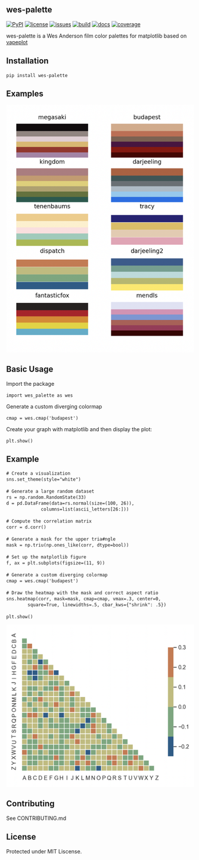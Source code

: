 ## wes-palette

[![PyPI](https://img.shields.io/pypi/v/wes-palette)](https://pypi.org/project/wes-palette/)
[![license](https://img.shields.io/github/license/au2232/wes-palette)](https://github.com/au2232/wes-palette/LICENSE)
[![issues](https://img.shields.io/github/issues/au2232/wes-palette)](https://github.com/au2232/wes-palette/issues)
[![build](https://img.shields.io/github/actions/workflow/status/au2232/wes_palette/build.yml)](https://github.com/au2232/wes_palette/actions/workflows/build.yml)
[![docs](https://img.shields.io/github/actions/workflow/status/au2232/wes-palette/docs.yml?label=docs)](https://ew2664.github.io/wes-palette/)
[![coverage](https://img.shields.io/codecov/c/github/au2232/wes_palette?token=5542beb1-1af8-4185-8340-fda0d36d528a)](https://coveralls.io/github/au2232/wes-palette)



wes-palette is a Wes Anderson film color palettes for matplotlib based on [vapeplot](https://github.com/dantaki/vapeplot)

## Installation

    pip install wes-palette

## Examples

![wes anderson palettes](palettes.png)

## Basic Usage

Import the package
  
    import wes_palette as wes
    
Generate a custom diverging colormap

    cmap = wes.cmap('budapest')
    
Create your graph with matplotlib and then display the plot:
    
    plt.show()

## Example

    # Create a visualization
    sns.set_theme(style="white")

    # Generate a large random dataset
    rs = np.random.RandomState(33)
    d = pd.DataFrame(data=rs.normal(size=(100, 26)),
                 columns=list(ascii_letters[26:]))

    # Compute the correlation matrix
    corr = d.corr()

    # Generate a mask for the upper tria#ngle
    mask = np.triu(np.ones_like(corr, dtype=bool))

    # Set up the matplotlib figure
    f, ax = plt.subplots(figsize=(11, 9))

    # Generate a custom diverging colormap
    cmap = wes.cmap('budapest')

    # Draw the heatmap with the mask and correct aspect ratio
    sns.heatmap(corr, mask=mask, cmap=cmap, vmax=.3, center=0,
            square=True, linewidths=.5, cbar_kws={"shrink": .5})

    plt.show()
    
![example](examplegraph1.png)

## Contributing

See CONTRIBUTING.md

## License

Protected under MIT Liscense.
